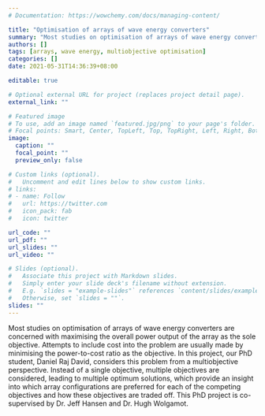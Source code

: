 ```yaml
---
# Documentation: https://wowchemy.com/docs/managing-content/

title: "Optimisation of arrays of wave energy converters"
summary: "Most studies on optimisation of arrays of wave energy converters are concerned with maximising the overall power output as the sole objective. This project considers this problem from a multiobjective perspective. Instead of a single solution, multiple solutions are sought, providing an insight into which arrays are optimal for each of the competing objectives."
authors: []
tags: [arrays, wave energy, multiobjective optimisation]
categories: []
date: 2021-05-31T14:36:39+08:00

editable: true

# Optional external URL for project (replaces project detail page).
external_link: ""

# Featured image
# To use, add an image named `featured.jpg/png` to your page's folder.
# Focal points: Smart, Center, TopLeft, Top, TopRight, Left, Right, BottomLeft, Bottom, BottomRight.
image:
  caption: ""
  focal_point: ""
  preview_only: false

# Custom links (optional).
#   Uncomment and edit lines below to show custom links.
# links:
# - name: Follow
#   url: https://twitter.com
#   icon_pack: fab
#   icon: twitter

url_code: ""
url_pdf: ""
url_slides: ""
url_video: ""

# Slides (optional).
#   Associate this project with Markdown slides.
#   Simply enter your slide deck's filename without extension.
#   E.g. `slides = "example-slides"` references `content/slides/example-slides.md`.
#   Otherwise, set `slides = ""`.
slides: ""
---
```


Most studies on optimisation of arrays of wave energy converters are concerned with maximising the overall power output of the array as the sole objective. Attempts to include cost into the problem are usually made by minimising the power-to-cost ratio as the objective.
In this project, our PhD student, Daniel Raj David, considers this problem from a multiobjective perspective. Instead of a single objective, multiple objectives are considered, leading to multiple optimum solutions, which provide an insight into which array configurations are preferred for each of the competing objectives and how these objectives are traded off. 
This PhD project is co-supervised by Dr. Jeff Hansen and Dr. Hugh Wolgamot.
